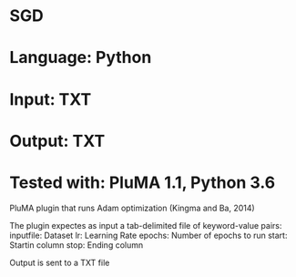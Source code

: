 # SGD
# Language: Python
# Input: TXT
# Output: TXT
# Tested with: PluMA 1.1, Python 3.6

PluMA plugin that runs Adam optimization (Kingma and Ba, 2014)

The plugin expectes as input a tab-delimited file of keyword-value pairs:
inputfile: Dataset
lr: Learning Rate
epochs: Number of epochs to run
start: Startin column
stop: Ending column

Output is sent to a TXT file
